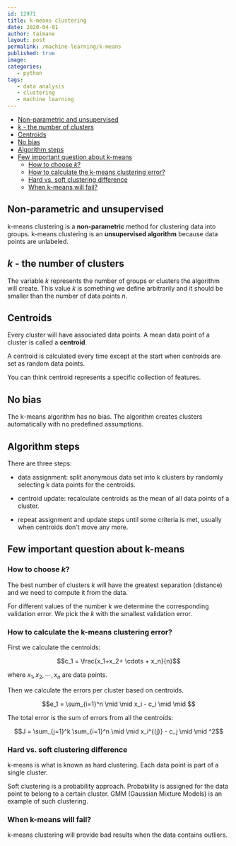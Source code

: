 ```yaml
---
id: 12971
title: k-means clustering
date: 2020-04-01
author: taimane
layout: post
permalink: /machine-learning/k-means
published: true
image: 
categories: 
   - python
tags:
   - data analysis
   - clustering
   - machine learning
---
```

<script type="text/x-mathjax-config">
    MathJax.Hub.Config({
      tex2jax: {
        skipTags: ['script', 'noscript', 'style', 'textarea', 'pre'],
        inlineMath: [['$','$']]
      }
    });
</script>
<script src="https://cdn.mathjax.org/mathjax/latest/MathJax.js?config=TeX-AMS-MML_HTMLorMML" type="text/javascript"></script>
 
- [Non-parametric and unsupervised](#non-parametric-and-unsupervised)
- [$k$ - the number of clusters](#k---the-number-of-clusters)
- [Centroids](#centroids)
- [No bias](#no-bias)
- [Algorithm steps](#algorithm-steps)
- [Few important question about k-means](#few-important-question-about-k-means)
  - [How to choose $k$?](#how-to-choose-k)
  - [How to calculate the k-means clustering error?](#how-to-calculate-the-k-means-clustering-error)
  - [Hard vs. soft clustering difference](#hard-vs-soft-clustering-difference)
  - [When k-means will fail?](#when-k-means-will-fail)
 
 
## Non-parametric and unsupervised
 
k-means clustering is a **non-parametric** method for clustering data into groups. 
k-means clustering is an **unsupervised algorithm** because data points are unlabeled.
 
## $k$ - the number of clusters
 
The variable $k$ represents the number of groups or clusters the algorithm will create. This value $k$ is something we define arbitrarily and it should be smaller than the number of data points $n$.
 
## Centroids
 
Every cluster will have associated data points. A mean data point of a cluster is called a **centroid**.
 
A centroid is calculated every time except at the start when centroids are set as random data points.
 
You can think centroid represents a specific collection of features.
 
## No bias
 
The k-means algorithm has no bias. The algorithm creates clusters automatically with no predefined assumptions.
 
 
## Algorithm steps
 
There are three steps:
 
* data assignment: split anonymous data set into k clusters by randomly selecting k data points for the centroids.
 
* centroid update: recalculate centroids as the mean of all data points of a cluster.
 
* repeat assignment and update steps until some criteria is met, usually when centroids don't move any more.
 
 
## Few important question about k-means
 
 
### How to choose $k$?
 
The best number of clusters $k$ will have the greatest separation (distance) and we need to compute it from the data.
 
For different values of the number $k$ we determine the corresponding validation error. We pick the $k$ with the smallest validation error.
 
 
### How to calculate the k-means clustering error?
 
First we calculate the centroids:
 
$$c_1 = \frac{x_1+x_2+ \cdots + x_n}{n}$$
 
where $x_1, x_2, \cdots ,x_n$ are data points. 
 
 
Then we calculate the errors per cluster based on centroids.
 
 
$$e_1 = \sum_{i=1}^n \mid \mid x_i - c_i \mid \mid $$
 
The total error is the sum of errors from all the centroids: 
 
$$J = \sum_{j=1}^k \sum_{i=1}^n \mid \mid x_i^{(j)} - c_j \mid \mid ^2$$
 
 
 
### Hard vs. soft clustering difference
 
k-means is what is known as hard clustering. Each data point is part of a single cluster. 
 
Soft clustering is a probability approach. Probability is assigned for the data point to belong to a certain cluster. GMM (Gaussian Mixture Models) is an example of such clustering. 
 
 
### When k-means will fail?
 
k-means clustering will provide bad results when the data contains outliers.